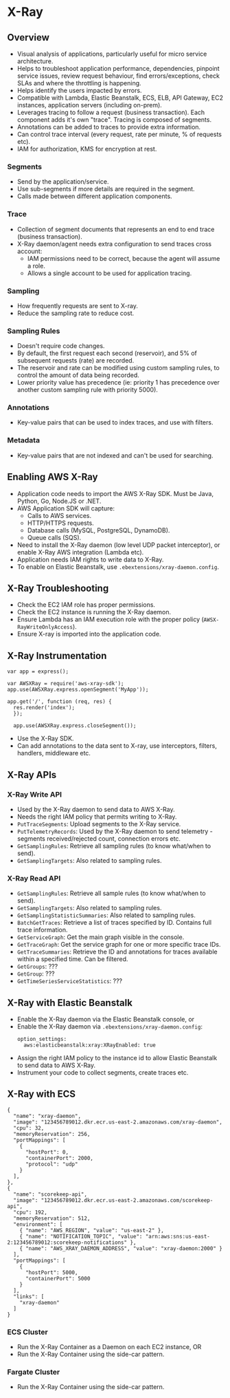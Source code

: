 # X-Ray

## Overview

- Visual analysis of applications, particularly useful for micro service architecture.
- Helps to troubleshoot application performance, dependencies, pinpoint service issues, review request behaviour, find errors/exceptions, check SLAs and where the throttling is happening.
- Helps identify the users impacted by errors.
- Compatible with Lambda, Elastic Beanstalk, ECS, ELB, API Gateway, EC2 instances, application servers (including on-prem).
- Leverages tracing to follow a request (business transaction). Each component adds it's own "trace". Tracing is composed of segments.
- Annotations can be added to traces to provide extra information.
- Can control trace interval (every request, rate per minute, % of requests etc).
- IAM for authorization, KMS for encryption at rest.

### Segments

- Send by the application/service.
- Use sub-segments if more details are required in the segment.
- Calls made between different application components.

### Trace

- Collection of segment documents that represents an end to end trace (business transaction).
- X-Ray daemon/agent needs extra configuration to send traces cross account:
  - IAM permissions need to be correct, because the agent will assume a role.
  - Allows a single account to be used for application tracing.

### Sampling

- How frequently requests are sent to X-ray.
- Reduce the sampling rate to reduce cost.

### Sampling Rules

- Doesn't require code changes.
- By default, the first request each second (reservoir), and 5% of subsequent requests (rate) are recorded.
- The reservoir and rate can be modified using custom sampling rules, to control the amount of data being recorded.
- Lower priority value has precedence (ie: priority 1 has precedence over another custom sampling rule with priority 5000).

### Annotations

- Key-value pairs that can be used to index traces, and use with filters.

### Metadata

- Key-value pairs that are not indexed and can't be used for searching.

## Enabling AWS X-Ray

- Application code needs to import the AWS X-Ray SDK. Must be Java, Python, Go, Node.JS or .NET.
- AWS Application SDK will capture:
  - Calls to AWS services.
  - HTTP/HTTPS requests.
  - Database calls (MySQL, PostgreSQL, DynamoDB).
  - Queue calls (SQS).
- Need to install the X-Ray daemon (low level UDP packet interceptor), or enable X-Ray AWS integration (Lambda etc).
- Application needs IAM rights to write data to X-Ray.
- To enable on Elastic Beanstalk, use ```.ebextensions/xray-daemon.config```.

## X-Ray Troubleshooting

- Check the EC2 IAM role has proper permissions.
- Check the EC2 instance is running the X-Ray daemon.
- Ensure Lambda has an IAM execution role with the proper policy (```AWSX-RayWriteOnlyAccess```).
- Ensure X-ray is imported into the application code.

## X-Ray Instrumentation

```
var app = express();

var AWSXRay = require('aws-xray-sdk');
app.use(AWSXRay.express.openSegment('MyApp'));

app.get('/', function (req, res) {
  res.render('index');
  });
  
  app.use(AWSXRay.express.closeSegment());
```

- Use the X-Ray SDK.
- Can add annotations to the data sent to X-ray,  use interceptors, filters, handlers, middleware etc.

## X-Ray APIs

### X-Ray Write API

- Used by the X-Ray daemon to send data to AWS X-Ray.
- Needs the right IAM policy that permits writing to X-Ray.
- ```PutTraceSegments```: Upload segments to the X-Ray service.
- ```PutTelemetryRecords```: Used by the X-Ray daemon to send telemetry - segments received/rejected count, connection errors etc.
- ```GetSamplingRules```: Retrieve all sampling rules (to know what/when to send).
- ```GetSamplingTargets```: Also related to sampling rules.

### X-Ray Read API

- ```GetSamplingRules```: Retrieve all sample rules (to know what/when to send).
- ```GetSamplingTargets```: Also related to sampling rules.
- ```GetSamplingStatisticSummaries```:  Also related to sampling rules.
- ```BatchGetTraces```:  Retrieve a list of traces specified by ID. Contains full trace information.
- ```GetServiceGraph```: Get the main graph visible in the console.
- ```GetTraceGraph```: Get the service graph for one or more specific trace IDs.
- ```GetTraceSummaries```: Retrieve the ID and annotations for traces available within a specified time. Can be filtered.
- ```GetGroups```: ???
- ```GetGroup```: ???
- ```GetTimeSeriesServiceStatistics```: ???

## X-Ray with Elastic Beanstalk

- Enable the X-Ray daemon via the Elastic Beanstalk console, or
- Enable the X-Ray daemon via ```.ebextensions/xray-daemon.config```:
    ```
    option_settings:
      aws:elasticbeanstalk:xray:XRayEnabled: true
    ```
- Assign the right IAM policy to the instance id to allow Elastic Beanstalk to send data to AWS X-Ray.
- Instrument your code to collect segments, create traces etc.

## X-Ray with ECS

```
{
  "name": "xray-daemon",
  "image": "123456789012.dkr.ecr.us-east-2.amazonaws.com/xray-daemon",
  "cpu": 32,
  "memoryReservation": 256,
  "portMappings": [
    {
      "hostPort": 0,
      "containerPort": 2000,
      "protocol": "udp"
    }
  ],
},
{
  "name": "scorekeep-api",
  "image": "123456789012.dkr.ecr.us-east-2.amazonaws.com/scorekeep-api",
  "cpu": 192,
  "memoryReservation": 512,
  "environment": [
    { "name": "AWS_REGION", "value": "us-east-2" },
    { "name": "NOTIFICATION_TOPIC", "value": "arn:aws:sns:us-east-2:123456789012:scorekeep-notifications" },
    { "name": "AWS_XRAY_DAEMON_ADDRESS", "value": "xray-daemon:2000" }
  ],
  "portMappings": [
    {
      "hostPort": 5000,
      "containerPort": 5000
    }
  ],
  "links": [
    "xray-daemon"
  ]
}
```

### ECS Cluster

- Run the X-Ray Container as a Daemon on each EC2 instance, OR
- Run the X-Ray Container using the side-car pattern.

### Fargate Cluster

- Run the X-Ray Container using the side-car pattern.
